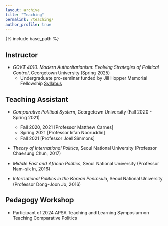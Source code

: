 ```yaml
---
layout: archive
title: "Teaching"
permalink: /teaching/
author_profile: true
---
```


{% include base_path %}


## Instructor

* _GOVT 4010. Modern Authoritarianism: Evolving Strategies of Political Control_, Georgetown University (Spring 2025)
  * Undergraduate pro-seminar funded by Jill Hopper Memorial Fellowship [Syllabus](https://drive.google.com/file/d/1TjeyVLiK_hE2vi78jriUS8t_UabIBUyK/view?usp=share_link) 

## Teaching Assistant

* _Comparative Political System_, Georgetown University (Fall 2020 - Spring 2021)
  * Fall 2020, 2021 [Professor Matthew Carnes] 
  * Spring 2021 [Professor Irfan Nooruddin] 
  * Fall 2021 [Professor Joel Simmons]   

* _Theory of International Politics_, Seoul National University (Professor Chaesung Chun, 2017)  

* _Middle East and African Politics_, Seoul National University (Professor Nam-sik In, 2016)

* _International Politics in the Korean Peninsula_, Seoul National University (Professor Dong-Joon Jo, 2016)

## Pedagogy Workshop
* Participant of 2024 APSA Teaching and Learning Symposium on Teaching Comparative Politics 

